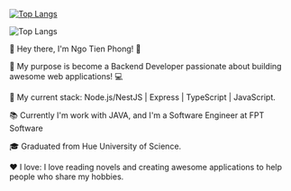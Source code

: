[![Top Langs](https://github-readme-stats.vercel.app/api?username=phong-jack&theme=algolia&show_icons=true)](https://github.com/phong-jack/)	

![Top Langs](https://github-readme-stats.vercel.app/api/top-langs/?username=phong-jack&layout=compact&langs_count=20&theme=radical&hide_border=true)

👋  Hey there, I'm Ngo Tien Phong! 👋

🚀  My purpose is become a Backend Developer passionate about building awesome web applications! 💻

💪  My current stack:  Node.js/NestJS | Express | TypeScript | JavaScript. 

📚  Currently I'm work with JAVA, and I'm a Software Engineer at FPT Software

🎓  Graduated from Hue University of Science.

❤️  I love:  I love reading novels and creating awesome applications to help people who share my hobbies.

